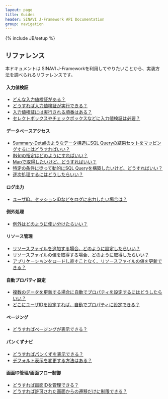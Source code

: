 ```yaml
---
layout: page
title: Guides
header: SINAVI J-Framework API Documentation
group: navigation
---
```

{% include JB/setup %}

<div class="page-header">
  <h2>リファレンス</h2>
</div>
<p>本ドキュメントは SINAVI J-Frameworkを利用してやりたいことから、実装方法を調べられるリファレンスです。</p>
<div class="row">
  <div class="col-md-6">
    <h4>
      <i class="fa">&nbsp;</i>入力値検証
    </h4>
    <ul>
      <li><a href="{{ site.baseurl}}guides/validation/type.html">どんな入力値検証がある？</a></li>
      <li><a href="{{ site.baseurl}}guides/validation/howto.html">どうすれば入力値検証が実行できる？</a></li>
      <li><a href="{{ site.baseurl}}guides/validation/order.html">入力値検証には実行される順番はある？</a></li>
      <li><a href="{{ site.baseurl}}guides/validation/security.html">セレクトボックスやチェックボックスなどに入力値検証は必要？</a></li>
    </ul>
  </div>
  <div class="col-md-6">
    <h4>
      <i class="fa">&nbsp;</i>データベースアクセス
    </h4>
    <ul>
      <li><a href="{{ site.baseurl}}guides/db/nest.html">Summary-Detailのようなデータ構造にSQL Queryの結果セットをマッピングするにはどうすればいい？</a></li>
      <li><a href="{{ site.baseurl}}guides/db/in.html">IN句の指定はどのようにすればいい？</a></li>
      <li><a href="{{ site.baseurl}}guides/db/map.html">Mapで取得したいけど、どうすればいい？</a></li>
      <li><a href="{{ site.baseurl}}guides/db/dynamic.html">特定の条件に従って動的にSQL Queryを構築したいけど、どうすればいい？</a></li>
      <li><a href="{{ site.baseurl}}guides/db/sequential.html">逐次処理するにはどうしたらいい？</a></li>
    </ul>
  </div>
</div>
<div class="row">
  <div class="col-md-6">
    <h4>
      <i class="fa">&nbsp;</i>ログ出力
    </h4>
    <ul>
      <li><a href="{{ site.baseurl}}guides/logging/log.html">ユーザID、セッションIDなどをログに出力したい場合は？</a></li>
    </ul>
  </div>
  <div class="col-md-6">
    <h4>
      <i class="fa">&nbsp;</i>例外処理
    </h4>
    <ul>
      <li><a href="{{ site.baseurl}}guides/exception/exception.html">例外はどのように使い分けたらいい？</a></li>
    </ul>
  </div>
</div>
<div class="row">
  <div class="col-md-6">
    <h4>
      <i class="fa">&nbsp;</i>リソース管理
    </h4>
    <ul>
      <li><a href="{{ site.baseurl}}guides/resource/add.html">リソースファイルを追加する場合、どのように設定したらいい？</a></li>
      <li><a href="{{ site.baseurl}}guides/resource/get.html">リソースファイルの値を取得する場合、どのように取得したらいい？</a></li>
      <li><a href="{{ site.baseurl}}guides/resource/reload.html">アプリケーションをロードし直すことなく、リソースファイルの値を更新できる？</a></li>
    </ul>
  </div>
  <div class="col-md-6">
    <h4>
      <i class="fa">&nbsp;</i>自動プロパティ設定
    </h4>
    <ul>
      <li><a href="{{ site.baseurl}}guides/auto_bean/bulk.html">複数のデータを更新する場合に自動でプロパティを設定するにはどうしたらいい？</a></li>
      <li><a href="{{ site.baseurl}}guides/auto_bean/userId.html">どこにユーザIDを設定すれば、自動でプロパティに設定できる？</a></li>
    </ul>
  </div>
</div>
<div class="row">
  <div class="col-md-6">
    <h4>
      <i class="fa">&nbsp;</i>ページング
    </h4>
    <ul>
      <li><a href="{{ site.baseurl}}guides/paging/howto.html">どうすればページングが表示できる？</a></li>
    </ul>
  </div>
  <div class="col-md-6">
    <h4>
      <i class="fa">&nbsp;</i>パンくずナビ
    </h4>
    <ul>
      <li><a href="{{ site.baseurl}}guides/bread_crumb/howto.html">どうすればパンくずを表示できる？</a></li>
      <li><a href="{{ site.baseurl}}guides/bread_crumb/view.html">デフォルト表示を変更する方法はある？</a></li>
    </ul>
  </div>
</div>
<div class="row">
  <div class="col-md-6">
    <h4>
      <i class="fa">&nbsp;</i>画面ID管理/画面フロー制御
    </h4>
    <ul>
      <li><a href="{{ site.baseurl}}guides/view_control/view_id.html">どうすれば画面IDを管理できる？</a></li>
      <li><a href="{{ site.baseurl}}guides/view_control/view_constraint.html">どうすれば許可された画面からの遷移だけに制限できる？</a></li>
    </ul>
  </div>
</div>
